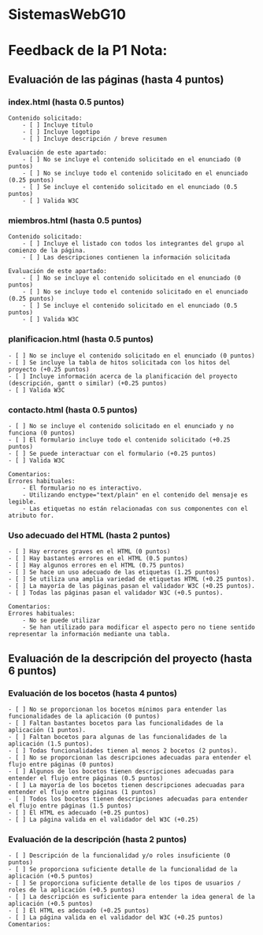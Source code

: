 # SistemasWebG10

# Feedback de la P1 Nota: 
## Evaluación de las páginas (hasta 4 puntos) 

### index.html (hasta 0.5 puntos) 
    Contenido solicitado:
        - [ ] Incluye título 
        - [ ] Incluye logotipo 
        - [ ] Incluye descripción / breve resumen 

    Evaluación de este apartado: 
        - [ ] No se incluye el contenido solicitado en el enunciado (0 puntos) 
        - [ ] No se incluye todo el contenido solicitado en el enunciado (0.25 puntos) 
        - [ ] Se incluye el contenido solicitado en el enunciado (0.5 puntos) 
        - [ ] Valida W3C 
    
### miembros.html (hasta 0.5 puntos) 
    Contenido solicitado: 
        - [ ] Incluye el listado con todos los integrantes del grupo al comienzo de la página. 
        - [ ] Las descripciones contienen la información solicitada 
    
    Evaluación de este apartado: 
        - [ ] No se incluye el contenido solicitado en el enunciado (0 puntos) 
        - [ ] No se incluye todo el contenido solicitado en el enunciado (0.25 puntos) 
        - [ ] Se incluye el contenido solicitado en el enunciado (0.5 puntos) 
        - [ ] Valida W3C 
    
### planificacion.html (hasta 0.5 puntos) 
    - [ ] No se incluye el contenido solicitado en el enunciado (0 puntos) 
    - [ ] Se incluye la tabla de hitos solicitada con los hitos del proyecto (+0.25 puntos) 
    - [ ] Incluye información acerca de la planificación del proyecto (descripción, gantt o similar) (+0.25 puntos) 
    - [ ] Valida W3C 
    
### contacto.html (hasta 0.5 puntos) 
    - [ ] No se incluye el contenido solicitado en el enunciado y no funciona (0 puntos) 
    - [ ] El formulario incluye todo el contenido solicitado (+0.25 puntos) 
    - [ ] Se puede interactuar con el formulario (+0.25 puntos) 
    - [ ] Valida W3C 
    
    Comentarios:
    Errores habituales: 
        - El formulario no es interactivo. 
        - Utilizando enctype="text/plain" en el contenido del mensaje es legible. 
        - Las etiquetas no están relacionadas con sus componentes con el atributo for. 

### Uso adecuado del HTML (hasta 2 puntos) 
    - [ ] Hay errores graves en el HTML (0 puntos) 
    - [ ] Hay bastantes errores en el HTML (0.5 puntos) 
    - [ ] Hay algunos errores en el HTML (0.75 puntos) 
    - [ ] Se hace un uso adecuado de las etiquetas (1.25 puntos) 
    - [ ] Se utiliza una amplia variedad de etiquetas HTML (+0.25 puntos). 
    - [ ] La mayoría de las páginas pasan el validador W3C (+0.25 puntos). 
    - [ ] Todas las páginas pasan el validador W3C (+0.5 puntos). 

    Comentarios: 
    Errores habituales: 
        - No se puede utilizar
        - Se han utilizado para modificar el aspecto pero no tiene sentido representar la información mediante una tabla. 

## Evaluación de la descripción del proyecto (hasta 6 puntos) 
### Evaluación de los bocetos (hasta 4 puntos) 
    - [ ] No se proporcionan los bocetos mínimos para entender las funcionalidades de la aplicación (0 puntos) 
    - [ ] Faltan bastantes bocetos para las funcionalidades de la aplicación (1 puntos). 
    - [ ] Faltan bocetos para algunas de las funcionalidades de la aplicación (1.5 puntos). 
    - [ ] Todas funcionalidades tienen al menos 2 bocetos (2 puntos). 
    - [ ] No se proporcionan las descripciones adecuadas para entender el flujo entre páginas (0 puntos) 
    - [ ] Algunos de los bocetos tienen descripciones adecuadas para entender el flujo entre páginas (0.5 puntos) 
    - [ ] La mayoría de los bocetos tienen descripciones adecuadas para entender el flujo entre páginas (1 puntos) 
    - [ ] Todos los bocetos tienen descripciones adecuadas para entender el flujo entre páginas (1.5 puntos) 
    - [ ] El HTML es adecuado (+0.25 puntos) 
    - [ ] La página valida en el validador del W3C (+0.25) 

### Evaluación de la descripción (hasta 2 puntos) 
    - [ ] Descripción de la funcionalidad y/o roles insuficiente (0 puntos) 
    - [ ] Se proporciona suficiente detalle de la funcionalidad de la aplicación (+0.5 puntos) 
    - [ ] Se proporciona suficiente detalle de los tipos de usuarios / roles de la aplicación (+0.5 puntos) 
    - [ ] La descripción es suficiente para entender la idea general de la aplicación (+0.5 puntos) 
    - [ ] El HTML es adecuado (+0.25 puntos) 
    - [ ] La página valida en el validador del W3C (+0.25 puntos) 
    Comentarios: